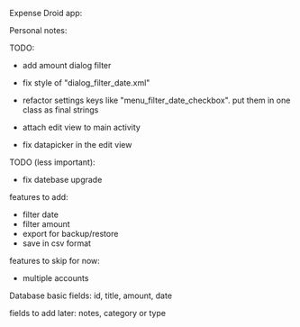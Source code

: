 Expense Droid app:


Personal notes:

TODO:
* add amount dialog filter
* fix style of "dialog_filter_date.xml"
* refactor settings keys like "menu_filter_date_checkbox". put them in one class as final strings

* attach edit view to main activity
* fix datapicker in the edit view


TODO (less important):
* fix datebase upgrade


features to add:
* filter date
* filter amount
* export for backup/restore
* save in csv format

features to skip for now:
* multiple accounts


Database basic fields:
id, title, amount, date

fields to add later:
notes, category or type